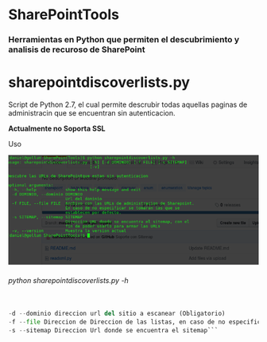 # SharePointTools

### Herramientas en Python que permiten el descubrimiento y analisis de recuroso de SharePoint 


# sharepointdiscoverlists.py
Script de Python 2.7, el cual permite descrubir todas aquellas paginas de administracin que se encuentran sin autenticacion.

<b>Actualmente no Soporta SSL </b>

Uso

![alt text](https://raw.githubusercontent.com/daniel2005d/SharePointTools/master/usosharepoindiscover.png  "Ayuda")



###### python sharepointdiscoverlists.py -h 



```python

-d --dominio direccion url del sitio a escanear (Obligatorio)
-f --file Direccion de Direccion de las listas, en caso de no especificar, se tomaran las que se establecen por defecto.
-s --sitemap Direccion Url donde se encuentra el sitemap```

